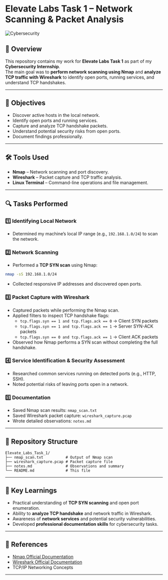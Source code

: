 
# Elevate Labs Task 1 – Network Scanning & Packet Analysis

![Cybersecurity](https://img.shields.io/badge/Cybersecurity-Internship-blue)

## 📝 Overview
This repository contains my work for **Elevate Labs Task 1** as part of my **Cybersecurity Internship**.  
The main goal was to **perform network scanning using Nmap** and **analyze TCP traffic with Wireshark** to identify open ports, running services, and understand TCP handshakes.

---

## 🎯 Objectives
- Discover active hosts in the local network.  
- Identify open ports and running services.  
- Capture and analyze TCP handshake packets.  
- Understand potential security risks from open ports.  
- Document findings professionally.

---

## 🛠 Tools Used
- **Nmap** – Network scanning and port discovery.  
- **Wireshark** – Packet capture and TCP traffic analysis.  
- **Linux Terminal** – Command-line operations and file management.

---

## 🔍 Tasks Performed

### 1️⃣ Identifying Local Network
- Determined my machine’s local IP range (e.g., `192.168.1.0/24`) to scan the network.

### 2️⃣ Network Scanning
- Performed a **TCP SYN scan** using Nmap:
```bash
nmap -sS 192.168.1.0/24
```
- Collected responsive IP addresses and discovered open ports.

### 3️⃣ Packet Capture with Wireshark
- Captured packets while performing the Nmap scan.  
- Applied filters to inspect TCP handshake flags:
  - `tcp.flags.syn == 1 and tcp.flags.ack == 0` → Client SYN packets  
  - `tcp.flags.syn == 1 and tcp.flags.ack == 1` → Server SYN-ACK packets  
  - `tcp.flags.syn == 0 and tcp.flags.ack == 1` → Client ACK packets  
- Observed how Nmap performs a SYN scan without completing the full handshake.

### 4️⃣ Service Identification & Security Assessment
- Researched common services running on detected ports (e.g., HTTP, SSH).  
- Noted potential risks of leaving ports open in a network.

### 5️⃣ Documentation
- Saved Nmap scan results: `nmap_scan.txt`  
- Saved Wireshark packet capture: `wireshark_capture.pcap`  
- Wrote detailed observations: `notes.md`

---

## 📂 Repository Structure
```
Elevate_Labs_Task_1/
├── nmap_scan.txt          # Output of Nmap scan
├── wireshark_capture.pcap # Packet capture file
├── notes.md               # Observations and summary
└── README.md              # This file
```

---

## 🧠 Key Learnings
- Practical understanding of **TCP SYN scanning** and open port enumeration.  
- Ability to **analyze TCP handshake** and network traffic in Wireshark.  
- Awareness of **network services** and potential security vulnerabilities.  
- Developed **professional documentation skills** for cybersecurity tasks.

---

## 📌 References
- [Nmap Official Documentation](https://nmap.org/book/man.html)  
- [Wireshark Official Documentation](https://www.wireshark.org/docs/)  
- TCP/IP Networking Concepts

---

